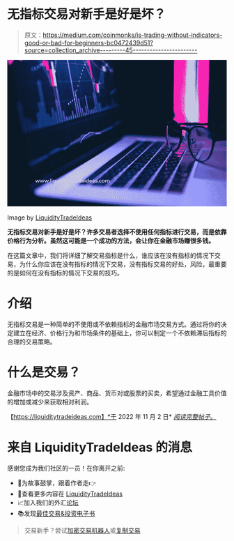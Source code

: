 # 无指标交易对新手是好是坏？

> 原文：<https://medium.com/coinmonks/is-trading-without-indicators-good-or-bad-for-beginners-bc0472439d51?source=collection_archive---------45----------------------->

![](img/e37b0035ba2ba95eed56cf65825dc36b.png)

Image by [LiquidityTradeIdeas](https://liquiditytradeideas.com/)

**无指标交易对新手是好是坏？许多交易者选择不使用任何指标进行交易，而是依靠价格行为分析。虽然这可能是一个成功的方法，会让你在金融市场赚很多钱。**

在这篇文章中，我们将详细了解交易指标是什么，谁应该在没有指标的情况下交易，为什么你应该在没有指标的情况下交易，没有指标交易的好处，风险，最重要的是如何在没有指标的情况下交易的技巧。

# 介绍

无指标交易是一种简单的不使用或不依赖指标的金融市场交易方式。通过将你的决定建立在经济、价格行为和市场条件的基础上，你可以制定一个不依赖滞后指标的合理的交易策略。

# 什么是交易？

金融市场中的交易涉及资产、商品、货币对或股票的买卖，希望通过金融工具价值的增加或减少来获取相对利润。

【https://liquiditytradeideas.com】*于 2022 年 11 月 2 日* [*阅读完整帖子。*](https://liquiditytradeideas.com/is-trading-without-indicators-good-or-bad/)

# 来自 LiquidityTradeIdeas 的消息

感谢您成为我们社区的一员！在你离开之前:

*   👏为故事鼓掌，跟着作者走👉
*   📰查看更多内容在 [LiquidityTradeIdeas](https://liquiditytradeideas.com/)
*   📈加入我们的外汇[论坛](https://liquiditytradeideas.com/community/)
*   📚发现[最佳交易&投资电子书](https://liquiditytradeideas.com/trading-e-books/)

> 交易新手？尝试[加密交易机器人](/coinmonks/crypto-trading-bot-c2ffce8acb2a)或[复制交易](/coinmonks/top-10-crypto-copy-trading-platforms-for-beginners-d0c37c7d698c)